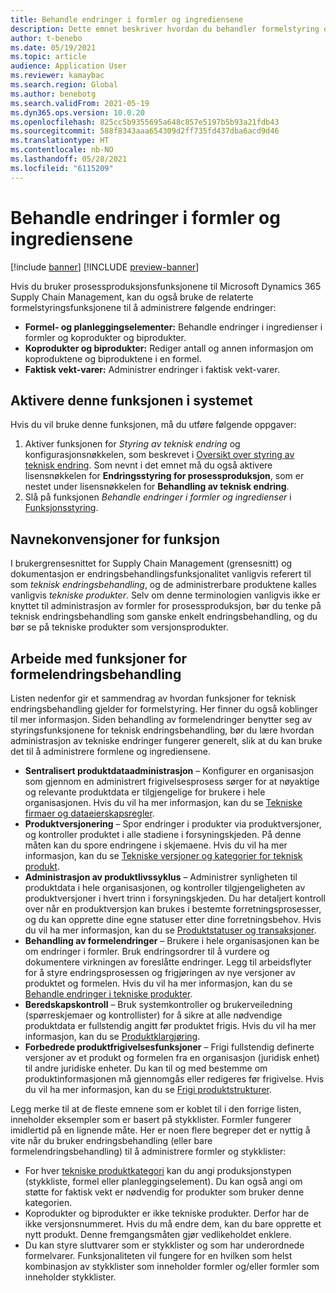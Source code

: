 ```yaml
---
title: Behandle endringer i formler og ingrediensene
description: Dette emnet beskriver hvordan du behandler formelstyring og administrerer endringer for å behandle hoveddata for produksjon.
author: t-benebo
ms.date: 05/19/2021
ms.topic: article
audience: Application User
ms.reviewer: kamaybac
ms.search.region: Global
ms.author: benebotg
ms.search.validFrom: 2021-05-19
ms.dyn365.ops.version: 10.0.20
ms.openlocfilehash: 825cc5b9355695a648c857e5197b5b93a21fdb43
ms.sourcegitcommit: 588f8343aaa654309d2ff735fd437dba6acd9d46
ms.translationtype: HT
ms.contentlocale: nb-NO
ms.lasthandoff: 05/28/2021
ms.locfileid: "6115209"
---
```

# <a name="manage-changes-in-formulas-and-their-ingredients"></a>Behandle endringer i formler og ingrediensene

[!include [banner](../includes/banner.md)]
[!INCLUDE [preview-banner](../includes/preview-banner.md)]

Hvis du bruker prosessproduksjonsfunksjonene til Microsoft Dynamics 365 Supply Chain Management, kan du også bruke de relaterte formelstyringsfunksjonene til å administrere følgende endringer:

- **Formel- og planleggingselementer:** Behandle endringer i ingredienser i formler og koprodukter og biprodukter.
- **Koprodukter og biprodukter:** Rediger antall og annen informasjon om koproduktene og biproduktene i en formel.
- **Faktisk vekt-varer:** Administrer endringer i faktisk vekt-varer.

## <a name="turn-on-this-feature-in-your-system"></a>Aktivere denne funksjonen i systemet

Hvis du vil bruke denne funksjonen, må du utføre følgende oppgaver:

1. Aktiver funksjonen for *Styring av teknisk endring* og konfigurasjonsnøkkelen, som beskrevet i [Oversikt over styring av teknisk endring](product-engineering-overview.md). Som nevnt i det emnet må du også aktivere lisensnøkkelen for **Endringsstyring for prosessproduksjon**, som er nestet under lisensnøkkelen for **Behandling av teknisk endring**.
1. Slå på funksjonen *Behandle endringer i formler og ingredienser* i [Funksjonsstyring](../../fin-ops-core/fin-ops/get-started/feature-management/feature-management-overview.md).

## <a name="feature-naming-conventions"></a>Navnekonvensjoner for funksjon

I brukergrensesnittet for Supply Chain Management (grensesnitt) og dokumentasjon er endringsbehandlingsfunksjonalitet vanligvis referert til som *teknisk endringsbehandling*, og de administrerbare produktene kalles vanligvis *tekniske produkter*. Selv om denne terminologien vanligvis ikke er knyttet til administrasjon av formler for prosessproduksjon, bør du tenke på teknisk endringsbehandling som ganske enkelt endringsbehandling, og du bør se på tekniske produkter som versjonsprodukter.

## <a name="work-with-formula-change-management-features"></a>Arbeide med funksjoner for formelendringsbehandling

Listen nedenfor gir et sammendrag av hvordan funksjoner for teknisk endringsbehandling gjelder for formelstyring. Her finner du også koblinger til mer informasjon. Siden behandling av formelendringer benytter seg av styringsfunksjonene for teknisk endringsbehandling, bør du lære hvordan administrasjon av tekniske endringer fungerer generelt, slik at du kan bruke det til å administrere formlene og ingrediensene.

- **Sentralisert produktdataadministrasjon** – Konfigurer en organisasjon som gjennom en administrert frigivelsesprosess sørger for at nøyaktige og relevante produktdata er tilgjengelige for brukere i hele organisasjonen. Hvis du vil ha mer informasjon, kan du se [Tekniske firmaer og dataeierskapsregler](engineering-org-data-ownership-rules.md).
- **Produktversjonering** – Spor endringer i produkter via produktversjoner, og kontroller produktet i alle stadiene i forsyningskjeden. På denne måten kan du spore endringene i skjemaene. Hvis du vil ha mer informasjon, kan du se [Tekniske versjoner og kategorier for teknisk produkt](engineering-versions-product-category.md).
- **Administrasjon av produktlivssyklus** – Administrer synligheten til produktdata i hele organisasjonen, og kontroller tilgjengeligheten av produktversjoner i hvert trinn i forsyningskjeden. Du har detaljert kontroll over når en produktversjon kan brukes i bestemte forretningsprosesser, og du kan opprette dine egne statuser etter dine forretningsbehov. Hvis du vil ha mer informasjon, kan du se [Produktstatuser og transaksjoner](product-lifecycle-state-transactions.md).
- **Behandling av formelendringer** – Brukere i hele organisasjonen kan be om endringer i formler. Bruk endringsordrer til å vurdere og dokumentere virkningen av foreslåtte endringer. Legg til arbeidsflyter for å styre endringsprosessen og frigjøringen av nye versjoner av produktet og formelen. Hvis du vil ha mer informasjon, kan du se [Behandle endringer i tekniske produkter](engineering-change-management.md).
- **Beredskapskontroll** – Bruk systemkontroller og brukerveiledning (spørreskjemaer og kontrollister) for å sikre at alle nødvendige produktdata er fullstendig angitt før produktet frigis. Hvis du vil ha mer informasjon, kan du se [Produktklargjøring](product-readiness.md).
- **Forbedrede produktfrigivelsesfunksjoner** – Frigi fullstendig definerte versjoner av et produkt og formelen fra en organisasjon (juridisk enhet) til andre juridiske enheter. Du kan til og med bestemme om produktinformasjonen må gjennomgås eller redigeres før frigivelse. Hvis du vil ha mer informasjon, kan du se [Frigi produktstrukturer](release-product-structure.md).

Legg merke til at de fleste emnene som er koblet til i den forrige listen, inneholder eksempler som er basert på stykklister. Formler fungerer imidlertid på en lignende måte. Her er noen flere begreper det er nyttig å vite når du bruker endringsbehandling (eller bare formelendringsbehandling) til å administrere formler og stykklister:

- For hver [tekniske produktkategori](engineering-versions-product-category.md) kan du angi produksjonstypen (stykkliste, formel eller planleggingselement). Du kan også angi om støtte for faktisk vekt er nødvendig for produkter som bruker denne kategorien.
- Koprodukter og biprodukter er ikke tekniske produkter. Derfor har de ikke versjonsnummeret. Hvis du må endre dem, kan du bare opprette et nytt produkt. Denne fremgangsmåten gjør vedlikeholdet enklere.
- Du kan styre sluttvarer som er stykklister og som har underordnede formelvarer. Funksjonaliteten vil fungere for en hvilken som helst kombinasjon av stykklister som inneholder formler og/eller formler som inneholder stykklister.
